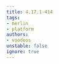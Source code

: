 ```yaml
---
title: 4.17.1-414
tags:
- merlin
- platform
authors:
- voodoos
unstable: false
ignore: true
---
```

